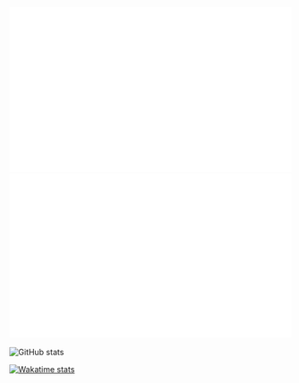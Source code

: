 <!--
**Ryujin-Jakka/Ryujin-Jakka** is a ✨ _special_ ✨ repository because its `README.md` (this file) appears on your GitHub profile.

Here are some ideas to get you started:

- 🔭 I’m currently working on ...
- 🌱 I’m currently learning ...
- 👯 I’m looking to collaborate on ...
- 🤔 I’m looking for help with ...
- 💬 Ask me about ...
- 📫 How to reach me: ...
- 😄 Pronouns: ...
- ⚡ Fun fact: ...
-->
![](https://github.com/Ryujin-Jakka/github-stats/blob/master/generated/overview.svg)  ![](https://github.com/Ryujin-Jakka/github-stats/blob/master/generated/languages.svg)


![GitHub stats](https://github-readme-stats.vercel.app/api?username=Ryujin-Jakka&count_private=true&show_icons=true&hide=issues,contribs&theme=github_dark)

[![Wakatime stats](https://github-readme-stats.vercel.app/api/wakatime?username=95e81c6d-a546-4655-800f-264d675dd8c0&langs_count=5&custom_title=Ryujin-Jakka's%20Coding%20Stats&theme=github_dark)](https://github.com/Ryujin-Jakka/github-readme-stats)
